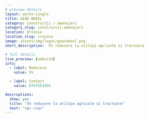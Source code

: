 ```yaml
---
# preview details
layout: works-single
title: GEAR WHEEL
category: constructii / amenajari
category_slug: constructii-amenajari
location: Oltenia
location_slug: craiova
image: assets/img/logos/gearwheel.png
short_description:  5% reducere la utilaje agricole si tractoare

# full details
live_preview: {website}
info:
  - label: Reducere
    value: 5%

  - label: Contact
    value: 0747553355

description1:
  show: yes
  title: "5% reducere la utilaje agricole si tractoare"
  text: "<p>.</p>"
---
```


